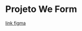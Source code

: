 # Projeto We Form

[link figma](https://www.figma.com/file/w11Rpk9e1tqreNMtHAVrDm/We-Form?type=design&node-id=2-3&t=Irj4atdN9kDLaykc-0)